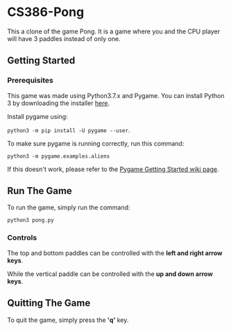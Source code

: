 # CS386-Pong
This a clone of the game Pong. It is a game where you and the CPU player will have 3 paddles instead of only one.

## Getting Started

### Prerequisites
This game was made using Python3.7.x and Pygame. 
You can install Python 3 by downloading the installer [here](https://www.python.org/downloads/).

Install pygame using:

```python3 -m pip install -U pygame --user```. 

To make sure pygame is running correctly, run this command:

```python3 -m pygame.examples.aliens```

If this doesn't work, please refer to the [Pygame Getting Started wiki page](https://www.pygame.org/wiki/GettingStarted).

## Run The Game
To run the game, simply run the command:

```python3 pong.py```

### Controls
The top and bottom paddles can be controlled with the **left and right arrow keys**.

While the vertical paddle can be controlled with the **up and down arrow keys**.

## Quitting The Game
To quit the game, simply press the **'q'** key.
